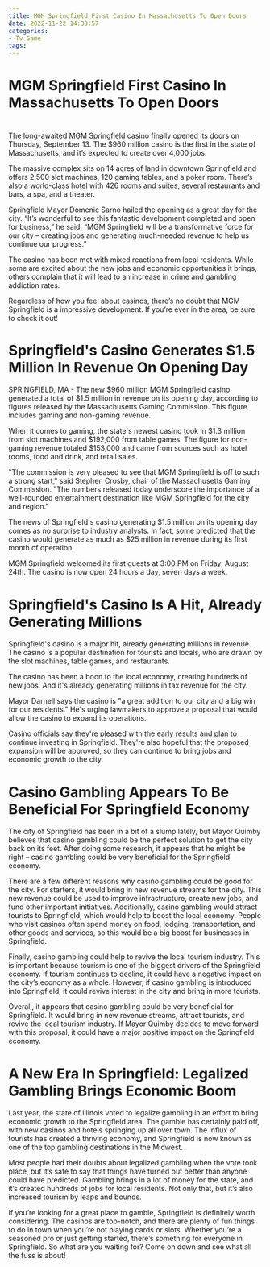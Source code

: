 ```yaml
---
title: MGM Springfield First Casino In Massachusetts To Open Doors
date: 2022-11-22 14:38:57
categories:
- Tv Game
tags:
---
```



#  MGM Springfield First Casino In Massachusetts To Open Doors

#

The long-awaited MGM Springfield casino finally opened its doors on Thursday, September 13. The $960 million casino is the first in the state of Massachusetts, and it’s expected to create over 4,000 jobs.

The massive complex sits on 14 acres of land in downtown Springfield and offers 2,500 slot machines, 120 gaming tables, and a poker room. There’s also a world-class hotel with 426 rooms and suites, several restaurants and bars, a spa, and a theater.

Springfield Mayor Domenic Sarno hailed the opening as a great day for the city. “It’s wonderful to see this fantastic development completed and open for business,” he said. “MGM Springfield will be a transformative force for our city – creating jobs and generating much-needed revenue to help us continue our progress.”

The casino has been met with mixed reactions from local residents. While some are excited about the new jobs and economic opportunities it brings, others complain that it will lead to an increase in crime and gambling addiction rates.

Regardless of how you feel about casinos, there’s no doubt that MGM Springfield is a impressive development. If you’re ever in the area, be sure to check it out!

#  Springfield's Casino Generates $1.5 Million In Revenue On Opening Day

SPRINGFIELD, MA - The new $960 million MGM Springfield casino generated a total of $1.5 million in revenue on its opening day, according to figures released by the Massachusetts Gaming Commission. This figure includes gaming and non-gaming revenue.

When it comes to gaming, the state's newest casino took in $1.3 million from slot machines and $192,000 from table games. The figure for non-gaming revenue totaled $153,000 and came from sources such as hotel rooms, food and drink, and retail sales.

"The commission is very pleased to see that MGM Springfield is off to such a strong start," said Stephen Crosby, chair of the Massachusetts Gaming Commission. "The numbers released today underscore the importance of a well-rounded entertainment destination like MGM Springfield for the city and region."

The news of Springfield's casino generating $1.5 million on its opening day comes as no surprise to industry analysts. In fact, some predicted that the casino would generate as much as $25 million in revenue during its first month of operation.

MGM Springfield welcomed its first guests at 3:00 PM on Friday, August 24th. The casino is now open 24 hours a day, seven days a week.

#  Springfield's Casino Is A Hit, Already Generating Millions

 Springfield's casino is a major hit, already generating millions in revenue. The casino is a popular destination for tourists and locals, who are drawn by the slot machines, table games, and restaurants.

The casino has been a boon to the local economy, creating hundreds of new jobs. And it's already generating millions in tax revenue for the city.

Mayor Darnell says the casino is "a great addition to our city and a big win for our residents." He's urging lawmakers to approve a proposal that would allow the casino to expand its operations.

Casino officials say they're pleased with the early results and plan to continue investing in Springfield. They're also hopeful that the proposed expansion will be approved, so they can continue to bring jobs and economic growth to the city.

#  Casino Gambling Appears To Be Beneficial For Springfield Economy

The city of Springfield has been in a bit of a slump lately, but Mayor Quimby believes that casino gambling could be the perfect solution to get the city back on its feet. After doing some research, it appears that he might be right – casino gambling could be very beneficial for the Springfield economy.

There are a few different reasons why casino gambling could be good for the city. For starters, it would bring in new revenue streams for the city. This new revenue could be used to improve infrastructure, create new jobs, and fund other important initiatives. Additionally, casino gambling would attract tourists to Springfield, which would help to boost the local economy. People who visit casinos often spend money on food, lodging, transportation, and other goods and services, so this would be a big boost for businesses in Springfield.

Finally, casino gambling could help to revive the local tourism industry. This is important because tourism is one of the biggest drivers of the Springfield economy. If tourism continues to decline, it could have a negative impact on the city’s economy as a whole. However, if casino gambling is introduced into Springfield, it could revive interest in the city and bring in more tourists.

Overall, it appears that casino gambling could be very beneficial for Springfield. It would bring in new revenue streams, attract tourists, and revive the local tourism industry. If Mayor Quimby decides to move forward with this proposal, it could have a major positive impact on the Springfield economy.

#  A New Era In Springfield: Legalized Gambling Brings Economic Boom

Last year, the state of Illinois voted to legalize gambling in an effort to bring economic growth to the Springfield area. The gamble has certainly paid off, with new casinos and hotels springing up all over town. The influx of tourists has created a thriving economy, and Springfield is now known as one of the top gambling destinations in the Midwest.

Most people had their doubts about legalized gambling when the vote took place, but it’s safe to say that things have turned out better than anyone could have predicted. Gambling brings in a lot of money for the state, and it’s created hundreds of jobs for local residents. Not only that, but it’s also increased tourism by leaps and bounds.

If you’re looking for a great place to gamble, Springfield is definitely worth considering. The casinos are top-notch, and there are plenty of fun things to do in town when you’re not playing cards or slots. Whether you’re a seasoned pro or just getting started, there’s something for everyone in Springfield. So what are you waiting for? Come on down and see what all the fuss is about!